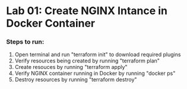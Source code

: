 # Lab 01: Create NGINX Intance in Docker Container
### **Steps to  run:**
1. Open terminal and run "terraform init" to download required plugins
2. Verify resources being created by running "terraform plan"
3. Create resouces by running "terraform apply"
4. Verify NGINX container running in Docker by running "docker ps"
5. Destroy resources by running "terraform destroy"
